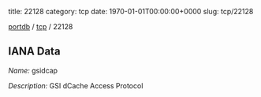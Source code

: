 title: 22128
category: tcp
date: 1970-01-01T00:00:00+0000
slug: tcp/22128

[portdb](/) / [tcp](/category/tcp.html) / 22128


## IANA Data

_Name:_ gsidcap

_Description:_ GSI dCache Access Protocol

